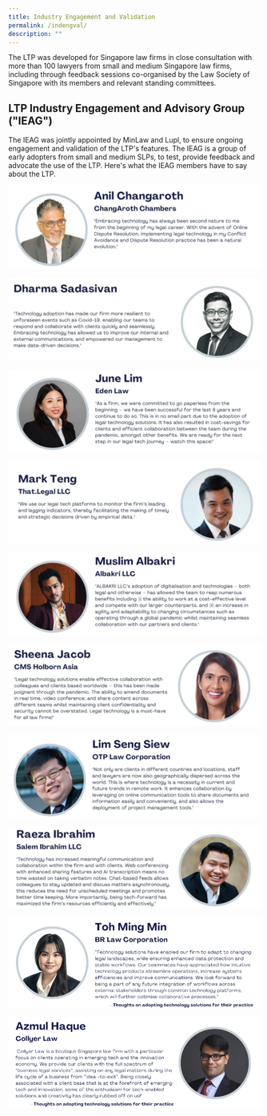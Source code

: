 ```yaml
---
title: Industry Engagement and Validation
permalink: /indengval/
description: ""
---
```

The LTP was developed for Singapore law firms in close consultation with more than 100 lawyers from small and medium Singapore law firms, including through feedback sessions co-organised by the Law Society of Singapore with its members and relevant standing committees.

## LTP Industry Engagement and Advisory Group ("IEAG")

The IEAG was jointly appointed by MinLaw and Lupl, to ensure ongoing engagement and validation of the LTP's features. The IEAG is a group of early adopters from small and medium SLPs, to test, provide feedback and advocate the use of the LTP. Here's what the IEAG members have to say about the LTP.


![Anil Changaroth](/images/IEAG/1AC-final.png)

![Dharma Sadasivan](/images/IEAG/2DS-final.png)

![June Lim](/images/IEAG/3JL-final.png)

![Mark Teng](/images/IEAG/4MT-final.png)

![Muslim Albakri](/images/IEAG/5MA-final.png)

![Sheena Jacob](/images/IEAG/6SJ-final.png)

![Lim Seng Siew](/images/IEAG/7LSS-final.png)

![Raeza Ibrahim](/images/IEAG/8RI-final.png)

![Toh Ming Min](/images/IEAG/9TMM-final.png)

![Azmul Haque](/images/IEAG/10AH-final.png)